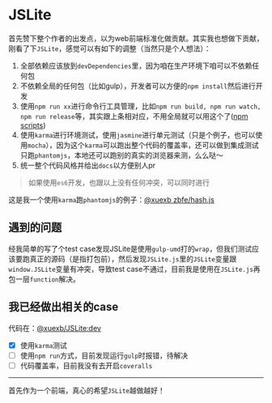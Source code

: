 # JSLite

首先赞下整个作者的出发点，以为web前端标准化做贡献。其实我也想做下贡献，刚看了下`JSLite`，感觉可以有如下的调整（当然只是个人想法）：

1. 全部依赖应该放到`devDependencies`里，因为咱在生产环境下咱可以不依赖任何包
1. 不依赖全局的任何包（比如gulp），开发者可以方便的`npm install`然后进行开发
1. 使用`npm run xx`进行命令行工具管理，比如`npm run build, npm run watch, npm run release`等，其实跟上条相对应，不用全局就可以用这个了([npm scripts](https://docs.npmjs.com/misc/scripts))
1. 使用`karma`进行环境测试，使用`jasmine`进行单元测试（只是个例子，也可以使用`mocha`），因为这个`karma`可以跑出整个代码的覆盖率，还可以做到集成测试只跑`phantomjs`，本地还可以跑别的真实的浏览器来测，么么哒～
1. 统一整个代码风格并给出`docs`以方便别人pr


> 如果使用`es6`开发，也跟以上没有任何冲突，可以同时进行

这是我一个使用`karma`跑`phantomjs`的例子：[@xuexb zbfe/hash.js](https://github.com/zbfe/hash.js)

## 遇到的问题

经我简单的写了个test case发现JSLite是使用`gulp-umd`打的`wrap`，但我们测试应该要跑真正的源码（是指打包前），然后发现`JSLite.js`里的`JSLite`变量跟`window.JSLite`变量有冲突，导致test case不通过，目前我是使用在`JSLite.js`再包一层`function`解决。


## 我已经做出相关的case

代码在：[@xuexb/JSLite:dev](https://github.com/xuexb/JSLite/tree/dev)

- [x] 使用`karma`测试
- [ ] 使用`npm run`方式，目前发现运行`gulp`时报错，待解决
- [ ] 代码覆盖率，目前我没有去开启`coveralls`

---

首先作为一个前端，真心的希望`JSLite`越做越好！